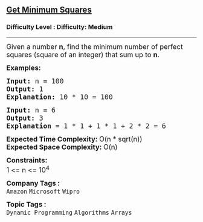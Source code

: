 <h2><a href="https://www.geeksforgeeks.org/problems/get-minimum-squares0538/1?page=10&company=Microsoft&difficulty=Medium,Hard&status=solved&sortBy=submissions">Get Minimum Squares</a></h2><h3>Difficulty Level : Difficulty: Medium</h3><hr><div class="problems_problem_content__Xm_eO"><p style="text-align: left;"><span style="font-size: 18px;">Given a number <strong>n</strong>, find the minimum number of perfect squares (square of an integer) that sum up to <strong>n</strong>.&nbsp;</span></p>
<p style="text-align: left;"><span style="font-size: 18px;"><strong>Examples:</strong></span></p>
<pre><span style="font-size: 18px;"><strong>Input:</strong> n = 100
<strong>Output: </strong>1
<strong>Explanation: </strong>10 * 10 = 100</span>
</pre>
<pre><span style="font-size: 18px;"><strong>Input: </strong>n = 6
<strong>Output: </strong>3
<strong>Explanation = </strong>1 * 1 + 1 * 1 + 2 * 2 = 6</span> </pre>
<p><span style="font-size: 18px;"><strong>Expected Time Complexity: </strong>O(n * sqrt(n))<br><strong>Expected Space Complexity:&nbsp;</strong>O(n)</span></p>
<p><strong style="font-size: 18px;">Constraints:<br></strong><span style="font-size: 18px;">1 &lt;= n &lt;= 10<sup>4</sup></span></p></div><p><span style=font-size:18px><strong>Company Tags : </strong><br><code>Amazon</code>&nbsp;<code>Microsoft</code>&nbsp;<code>Wipro</code>&nbsp;<br><p><span style=font-size:18px><strong>Topic Tags : </strong><br><code>Dynamic Programming</code>&nbsp;<code>Algorithms</code>&nbsp;<code>Arrays</code>&nbsp;